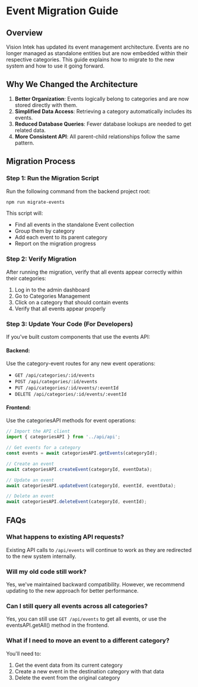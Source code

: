 # Event Migration Guide

## Overview

Vision Intek has updated its event management architecture. Events are no longer managed as standalone entities but are now embedded within their respective categories. This guide explains how to migrate to the new system and how to use it going forward.

## Why We Changed the Architecture

1. **Better Organization**: Events logically belong to categories and are now stored directly with them.
2. **Simplified Data Access**: Retrieving a category automatically includes its events.
3. **Reduced Database Queries**: Fewer database lookups are needed to get related data.
4. **More Consistent API**: All parent-child relationships follow the same pattern.

## Migration Process

### Step 1: Run the Migration Script

Run the following command from the backend project root:

```bash
npm run migrate-events
```

This script will:
- Find all events in the standalone Event collection
- Group them by category
- Add each event to its parent category
- Report on the migration progress

### Step 2: Verify Migration

After running the migration, verify that all events appear correctly within their categories:

1. Log in to the admin dashboard
2. Go to Categories Management
3. Click on a category that should contain events
4. Verify that all events appear properly

### Step 3: Update Your Code (For Developers)

If you've built custom components that use the events API:

#### Backend:
Use the category-event routes for any new event operations:
- `GET /api/categories/:id/events`
- `POST /api/categories/:id/events`
- `PUT /api/categories/:id/events/:eventId`
- `DELETE /api/categories/:id/events/:eventId`

#### Frontend:
Use the categoriesAPI methods for event operations:
```javascript
// Import the API client
import { categoriesAPI } from '../api/api';

// Get events for a category
const events = await categoriesAPI.getEvents(categoryId);

// Create an event
await categoriesAPI.createEvent(categoryId, eventData);

// Update an event
await categoriesAPI.updateEvent(categoryId, eventId, eventData);

// Delete an event
await categoriesAPI.deleteEvent(categoryId, eventId);
```

## FAQs

### What happens to existing API requests?
Existing API calls to `/api/events` will continue to work as they are redirected to the new system internally.

### Will my old code still work?
Yes, we've maintained backward compatibility. However, we recommend updating to the new approach for better performance.

### Can I still query all events across all categories?
Yes, you can still use `GET /api/events` to get all events, or use the eventsAPI.getAll() method in the frontend.

### What if I need to move an event to a different category?
You'll need to:
1. Get the event data from its current category
2. Create a new event in the destination category with that data
3. Delete the event from the original category 